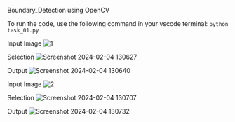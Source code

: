 Boundary_Detection using OpenCV

To run the code, use the following command in your vscode terminal: `python task_01.py`


Input Image
![1](https://github.com/athulnairrr/OpenCV_Projects/assets/132225542/430daa8c-6838-4843-9b7a-f3aab180939b)

Selection
![Screenshot 2024-02-04 130627](https://github.com/athulnairrr/OpenCV_Projects/assets/132225542/61f98ec7-53fd-420b-9ca1-f5c80cae3762)

Output
![Screenshot 2024-02-04 130640](https://github.com/athulnairrr/OpenCV_Projects/assets/132225542/30474988-558f-4055-bde1-39a58f37ed46)

Input Image
![2](https://github.com/athulnairrr/OpenCV_Projects/assets/132225542/b10e6fdc-3ae4-47f9-b971-0f5a0a896c4a)

Selection
![Screenshot 2024-02-04 130707](https://github.com/athulnairrr/OpenCV_Projects/assets/132225542/c241e2a2-0d3e-42c4-963e-08e285b6c92c)

Output
![Screenshot 2024-02-04 130732](https://github.com/athulnairrr/OpenCV_Projects/assets/132225542/74ac0893-6f79-44e5-9b1f-b438ff5375c2)

